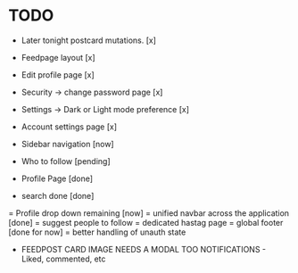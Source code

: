 # TODO

- Later tonight postcard mutations. [x]

- Feedpage layout [x]
- Edit profile page [x]
- Security -> change password page [x]
- Settings -> Dark or Light mode preference [x]
- Account settings page [x]
- Sidebar navigation [now]
- Who to follow [pending]
- Profile Page [done]
- search done [done]

= Profile drop down remaining [now]
= unified navbar across the application [done]
= suggest people to follow
= dedicated hastag page
= global footer [done for now]
= better handling of unauth state

- FEEDPOST CARD IMAGE NEEDS A MODAL TOO
  NOTIFICATIONS - Liked, commented, etc
